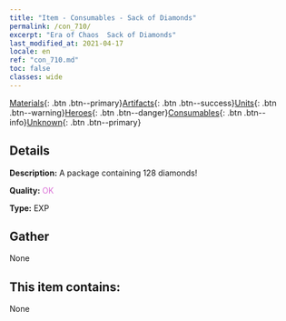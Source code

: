 ```yaml
---
title: "Item - Consumables - Sack of Diamonds"
permalink: /con_710/
excerpt: "Era of Chaos  Sack of Diamonds"
last_modified_at: 2021-04-17
locale: en
ref: "con_710.md"
toc: false
classes: wide
---
```

 [Materials](/Items/){: .btn .btn--primary}[Artifacts](/Items/Artifacts/){: .btn .btn--success}[Units](/Items/Units/){: .btn .btn--warning}[Heroes](/Items/Heroes/){: .btn .btn--danger}[Consumables](/Items/Consumables/){: .btn .btn--info}[Unknown](/Items/Unknown/){: .btn .btn--primary}

## Details
 **Description:** A package containing 128 diamonds!

 **Quality:** <span style="color: #DA70D6">OK</span>

 **Type:** EXP

## Gather

  None

## This item contains:

  None

